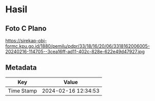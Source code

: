 # Hasil

## Foto C Plano

https://sirekap-obj-formc.kpu.go.id/1880/pemilu/pdpr/33/18/16/20/06/3318162006005-20240216-114705--3cea16ff-ad11-402c-828e-622e49d47927.jpg


## Metadata

| Key        | Value               |
| ---------- | ------------------- |
| Time Stamp | 2024-02-16 12:34:53 |



